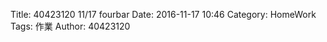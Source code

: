 Title: 40423120 11/17 fourbar
Date: 2016-11-17 10:46
Category: HomeWork
Tags: 作業
Author: 40423120

<!-- PELICAN_END_SUMMARY -->
